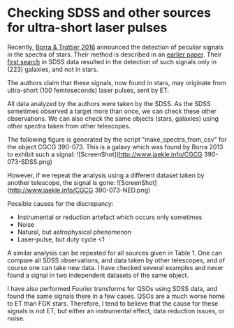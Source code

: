 # Checking SDSS and other sources for ultra-short laser pulses

Recently, [Borra &amp; Trottier 2016](https://arxiv.org/abs/1610.03031) announced the detection of peculiar signals in the spectra of stars. Their method is described in an [earlier paper](https://ui.adsabs.harvard.edu/#abs/2012AJ....144..181B/abstract). Their [first search](https://ui.adsabs.harvard.edu/#abs/2013ApJ...774..142B/abstract) in SDSS data resulted in the detection of such signals only in (223) galaxies, and not in stars. 

The authors claim that these signals, now found in stars, may originate from ultra-short (100 femtoseconds) laser pulses, sent by ET.

All data analyzed by the authors were taken by the SDSS. As the SDSS sometimes observed a target more than once, we can check these other observations. We can also check the same objects (stars, galaxies) using other spectra taken from other telescopes.

The following figure is generated by the script "make_spectra_from_csv" for the object CGCG 390-073. This is a galaxy which was found by Borra 2013 to exhibit such a signal:
![ScreenShot](http://www.jaekle.info/CGCG 390-073-SDSS.png)

However, if we repeat the analysis using a different dataset taken by another telescope, the signal is gone:
![ScreenShot](http://www.jaekle.info/CGCG 390-073-NED.png)

Possible causes for the discrepancy:
* Instrumental or reduction artefact which occurs only sometimes
* Noise
* Natural, but astrophysical phenomenon
* Laser-pulse, but duty cycle <1

A similar analysis can be repeated for all sources given in Table 1. One can compare all SDSS observations, and  data taken by other telescopes, and of course one can take new data. I have checked several examples and never found a signal in two independent datasets of the same object.

I have also performed Fourier transforms for QSOs using SDSS data, and found the same signals there in a few cases. QSOs are a much worse home to ET than FGK stars. Therefore, I tend to believe that the cause for these signals is not ET, but either an instrumental effect, data reduction issues, or noise.
